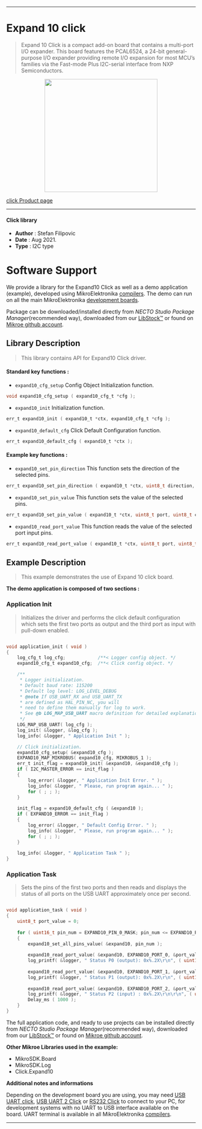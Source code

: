 
---
# Expand 10 click

> Expand 10 Click is a compact add-on board that contains a multi-port I/O expander. This board features the PCAL6524, a 24-bit general-purpose I/O expander providing remote I/O expansion for most MCU’s families via the Fast-mode Plus I2C-serial interface from NXP Semiconductors.

<p align="center">
  <img src="https://download.mikroe.com/images/click_for_ide/expand10_click.png" height=300px>
</p>

[click Product page](https://www.mikroe.com/expand-10-click)

---


#### Click library

- **Author**        : Stefan Filipovic
- **Date**          : Aug 2021.
- **Type**          : I2C type


# Software Support

We provide a library for the Expand10 Click
as well as a demo application (example), developed using MikroElektronika
[compilers](https://www.mikroe.com/necto-studio).
The demo can run on all the main MikroElektronika [development boards](https://www.mikroe.com/development-boards).

Package can be downloaded/installed directly from *NECTO Studio Package Manager*(recommended way), downloaded from our [LibStock&trade;](https://libstock.mikroe.com) or found on [Mikroe github account](https://github.com/MikroElektronika/mikrosdk_click_v2/tree/master/clicks).

## Library Description

> This library contains API for Expand10 Click driver.

#### Standard key functions :

- `expand10_cfg_setup` Config Object Initialization function.
```c
void expand10_cfg_setup ( expand10_cfg_t *cfg );
```

- `expand10_init` Initialization function.
```c
err_t expand10_init ( expand10_t *ctx, expand10_cfg_t *cfg );
```

- `expand10_default_cfg` Click Default Configuration function.
```c
err_t expand10_default_cfg ( expand10_t *ctx );
```

#### Example key functions :

- `expand10_set_pin_direction` This function sets the direction of the selected pins.
```c
err_t expand10_set_pin_direction ( expand10_t *ctx, uint8_t direction, uint8_t port, uint8_t pin_mask );
```

- `expand10_set_pin_value` This function sets the value of the selected pins.
```c
err_t expand10_set_pin_value ( expand10_t *ctx, uint8_t port, uint8_t clr_mask, uint8_t set_mask );
```

- `expand10_read_port_value` This function reads the value of the selected port input pins.
```c
err_t expand10_read_port_value ( expand10_t *ctx, uint8_t port, uint8_t *data_out );
```

## Example Description

> This example demonstrates the use of Expand 10 click board.

**The demo application is composed of two sections :**

### Application Init

> Initializes the driver and performs the click default configuration which sets the first two ports as output and the third port as input with pull-down enabled.

```c

void application_init ( void )
{
    log_cfg_t log_cfg;            /**< Logger config object. */
    expand10_cfg_t expand10_cfg;  /**< Click config object. */

    /** 
     * Logger initialization.
     * Default baud rate: 115200
     * Default log level: LOG_LEVEL_DEBUG
     * @note If USB_UART_RX and USB_UART_TX 
     * are defined as HAL_PIN_NC, you will 
     * need to define them manually for log to work. 
     * See @b LOG_MAP_USB_UART macro definition for detailed explanation.
     */
    LOG_MAP_USB_UART( log_cfg );
    log_init( &logger, &log_cfg );
    log_info( &logger, " Application Init " );

    // Click initialization.
    expand10_cfg_setup( &expand10_cfg );
    EXPAND10_MAP_MIKROBUS( expand10_cfg, MIKROBUS_1 );
    err_t init_flag = expand10_init( &expand10, &expand10_cfg );
    if ( I2C_MASTER_ERROR == init_flag ) 
    {
        log_error( &logger, " Application Init Error. " );
        log_info( &logger, " Please, run program again... " );
        for ( ; ; );
    }
    
    init_flag = expand10_default_cfg ( &expand10 );
    if ( EXPAND10_ERROR == init_flag ) 
    {
        log_error( &logger, " Default Config Error. " );
        log_info( &logger, " Please, run program again... " );
        for ( ; ; );
    }
    
    log_info( &logger, " Application Task " );
}

```

### Application Task

> Sets the pins of the first two ports and then reads and displays the status of all ports on the USB UART approximately once per second.

```c

void application_task ( void )
{
    uint8_t port_value = 0;
  
    for ( uint16_t pin_num = EXPAND10_PIN_0_MASK; pin_num <= EXPAND10_PIN_7_MASK; pin_num <<= 1 )
    {
        expand10_set_all_pins_value( &expand10, pin_num );
        
        expand10_read_port_value( &expand10, EXPAND10_PORT_0, &port_value );
        log_printf( &logger, " Status P0 (output): 0x%.2X\r\n", ( uint16_t ) port_value );
        
        expand10_read_port_value( &expand10, EXPAND10_PORT_1, &port_value );
        log_printf( &logger, " Status P1 (output): 0x%.2X\r\n", ( uint16_t ) port_value );
        
        expand10_read_port_value( &expand10, EXPAND10_PORT_2, &port_value );
        log_printf( &logger, " Status P2 (input) : 0x%.2X\r\n\r\n", ( uint16_t ) port_value );
        Delay_ms ( 1000 );
    }
}

```

The full application code, and ready to use projects can be installed directly from *NECTO Studio Package Manager*(recommended way), downloaded from our [LibStock&trade;](https://libstock.mikroe.com) or found on [Mikroe github account](https://github.com/MikroElektronika/mikrosdk_click_v2/tree/master/clicks).

**Other Mikroe Libraries used in the example:**

- MikroSDK.Board
- MikroSDK.Log
- Click.Expand10

**Additional notes and informations**

Depending on the development board you are using, you may need
[USB UART click](https://www.mikroe.com/usb-uart-click),
[USB UART 2 Click](https://www.mikroe.com/usb-uart-2-click) or
[RS232 Click](https://www.mikroe.com/rs232-click) to connect to your PC, for
development systems with no UART to USB interface available on the board. UART
terminal is available in all MikroElektronika
[compilers](https://shop.mikroe.com/compilers).

---
